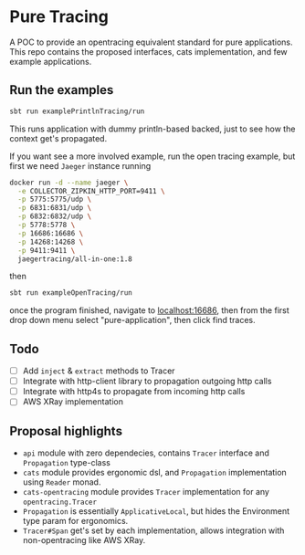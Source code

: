# Pure Tracing
A POC to provide an opentracing equivalent standard for pure applications.
This repo contains the proposed interfaces, cats implementation, and few example applications.

## Run the examples
```bash
sbt run examplePrintlnTracing/run
```
This runs application with dummy println-based backed, just to see how the context get's propagated.

If you want see a more involved example, run the open tracing example, but first we need `Jaeger` instance running
```bash
docker run -d --name jaeger \
  -e COLLECTOR_ZIPKIN_HTTP_PORT=9411 \
  -p 5775:5775/udp \
  -p 6831:6831/udp \
  -p 6832:6832/udp \
  -p 5778:5778 \
  -p 16686:16686 \
  -p 14268:14268 \
  -p 9411:9411 \
  jaegertracing/all-in-one:1.8
```  
then
```bash
sbt run exampleOpenTracing/run
```

once the program finished, navigate to [localhost:16686](localhost:16686/), then from the first drop down menu select "pure-application", then click find traces.
 
## Todo
- [ ] Add `inject` & `extract` methods to Tracer
- [ ] Integrate with http-client library to propagation outgoing http calls
- [ ] Integrate with http4s to propagate from incoming http calls
- [ ] AWS XRay implementation

## Proposal highlights
- `api` module with zero dependecies, contains `Tracer` interface and `Propagation` type-class
- `cats` module provides ergonomic dsl, and `Propagation` implementation using `Reader` monad.
- `cats-opentracing` module provides `Tracer` implementation for any `opentracing.Tracer`
- `Propagation` is essentially `ApplicativeLocal`, but hides the Environment type param for ergonomics. 
- `Tracer#Span` get's set by each implementation, allows integration with non-opentracing like AWS XRay.